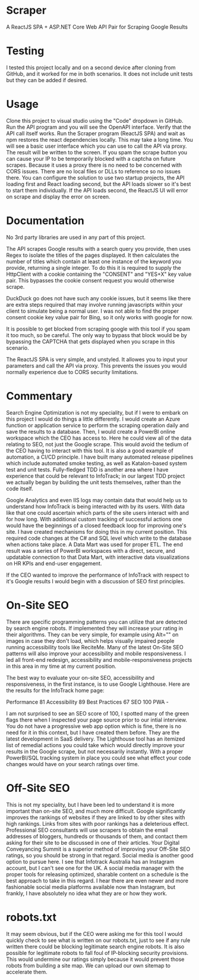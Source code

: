 # Scraper
A ReactJS SPA + ASP.NET Core Web API Pair for Scraping Google Results

# Testing
I tested this project locally and on a second device after cloning from GitHub, and it worked for me in both scenarios. It does not include unit tests but they can be added if desired.

# Usage
Clone this project to visual studio using the "Code" dropdown in GitHub.
Run the API program and you will see the OpenAPI interface. Verify that the API call itself works.
Run the Scraper program (ReactJS SPA) and wait as npm restores the react dependencies locally. This may take a long time.
You will see a basic user interface which you can use to call the API via proxy. The result will be written to the screen.
If you spam the scrape button you can cause your IP to be temporarily blocked with a captcha on future scrapes.
Because it uses a proxy there is no need to be concerned with CORS issues.
There are no local files or DLLs to reference so no issues there.
You can configure the solution to use two startup projects, the API loading first and React loading second, but the API loads slower so it's best to start them individually.
If the API loads second, the ReactJS UI will error on scrape and display the error on screen.

# Documentation
No 3rd party libraries are used in any part of this project.

The API scrapes Google results with a search query you provide, then uses Regex to isolate the titles of the pages displayed.
It then calculates the number of titles which contain at least one instance of the keyword you provide, returning a single integer.
To do this it is required to supply the HttpClient with a cookie containing the "CONSENT" and "YES+X" key value pair.
This bypasses the cookie consent request you would otherwise scrape. 

DuckDuck go does not have such any cookie issues, but it seems like there are extra steps required that may involve running javascripts within your client to simulate being a normal user. I was not able to find the proper consent cookie key value pair for Bing, so it only works with google for now.

It is possible to get blocked from scraping google with this tool if you spam it too much, so be careful. The only way to bypass that block would be by bypassing the CAPTCHA that gets displayed when you scrape in this scenario.

The ReactJS SPA is very simple, and unstyled. It allowes you to input your parameters and call the API via proxy.
This prevents the issues you would normally experience due to CORS security limitations.

# Commentary
Search Engine Optimization is not my speciality, but if I were to embark on this project I would do things a little differently.
I would create an Azure function or application service to perform the scraping operation daily and save the results to a database.
Then, I would create a PowerBI online workspace which the CEO has access to. Here he could view all of the data relating to SEO, not just the Google scrape. This would avoid the tedium of the CEO having to interact with this tool. It is also a good example of automation, a CI/CD principle. I have built many automated release pipelines which include automated smoke testing, as well as Katalon-based system test and unit tests. Fully-fledged TDD is another area where I have experience that could be relevant to InfoTrack; in our largest TDD project we actually began by building the unit tests themselves, rather than the code itself.

Google Analytics and even IIS logs may contain data that would help us to understand how InfoTrack is being interacted with by its users. With data like that one could ascertain which parts of the site users interact with and for how long. With additional custom tracking of successful actions one would have the beginnings of a closed feedback loop for improving one's site.
I have created mechanisms for doing this in my current position. This required code changes at the C# and SQL level which write to the database when actions take place. A Data Mart was used for proper ETL. The end result was a series of PowerBI workspaces with a direct, secure, and updatable connection to that Data Mart, with interactive data visualizations on HR KPIs and end-user engagement.

If the CEO wanted to improve the performance of InfoTrack with respect to it's Google results I would begin with a discussion of SEO first principles.

# On-Site SEO
There are specific programming patterns you can utilize that are detected by search engine robots. If implemented they will increase your rating in their algorithms. They can be very simple, for example using Alt="" on images in case they don't load, which helps visually impaired people running accessibility tools like ReciteMe. Many of the latest On-Site SEO patterns will also improve your accessibility and mobile responsiveness. I led all front-end redesign, accessibility and mobile-responsiveness projects in this area in my time at my current position.

The best way to evaluate your on-site SEO, accessibility and responsiveness, in the first instance, is to use Google Lighthouse. Here are the results for the InfoTrack home page:

Performance 81
Accessibility 89
Best Practices 67
SEO 100
PWA -

I am not surprised to see an SEO score of 100, I spotted many of the green flags there when I inspected your page source prior to our intial interview. You do not have a progressive web app option which is fine, there is no need for it in this context, but I have created them before. They are the latest development in SaaS delivery. The Lighthouse tool has an itemized list of remedial actions you could take which would directly improve your results in the Google scrape, but not necessarily instantly. With a proper PowerBI/SQL tracking system in place you could see what effect your code changes would have on your search ratings over time.

# Off-Site SEO
This is not my speciality, but I have been led to understand it is more important than on-site SEO, and much more difficult. Google significantly improves the rankings of websites if they are linked to by other sites with high rankings. Links from sites with poor rankings has a deleterious effect. Professional SEO consultants will use scrapers to obtain the email addresses of bloggers, hundreds or thousands of them, and contact them asking for their site to be discussed in one of their articles. Your Digital Conveyancing Summit is a superior method of improving your Off-Site SEO ratings, so you should be strong in that regard. Social media is another good option to pursue here. I see that Infotrack Australia has an Instagram account, but I can't see one for the UK. A social media manager with the proper tools for releasing optimized, sharable content on a schedule is the best approach to take in this regard. I hear there are even newer and more fashionable social media platforms available now than Instagram, but frankly, I have absolutely no idea what they are or how they work.

# robots.txt
It may seem obvious, but if the CEO were asking me for this tool I would quickly check to see what is written on our robots.txt, just to see if any rule written there could be blocking legitimate search engine robots. It is also possible for legitimate robots to fall foul of IP-blocking security provisions. This would undermine our ratings simply because it would prevent those robots from building a site map. We can upload our own sitemap to accelerate them.